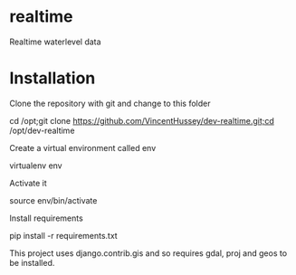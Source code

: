 realtime
========

Realtime waterlevel data

# Installation

Clone the repository with git and change to this folder

cd /opt;git clone https://github.com/VincentHussey/dev-realtime.git;cd /opt/dev-realtime

Create a virtual environment called env

virtualenv env

Activate it

source env/bin/activate

Install requirements

pip install -r requirements.txt

This project uses django.contrib.gis and so requires gdal, proj and geos to be installed.
